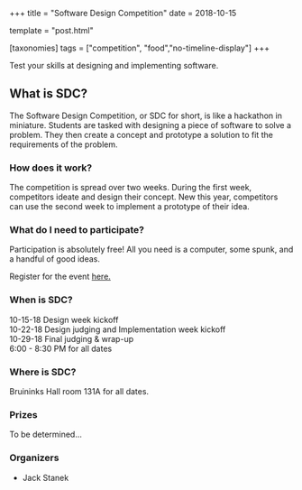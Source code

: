 +++
title = "Software Design Competition"
date = 2018-10-15

template = "post.html"

[taxonomies]
tags = ["competition", "food","no-timeline-display"]
+++

Test your skills at designing and implementing software.

<!-- more -->

## What is SDC?

The Software Design Competition, or SDC for short, is like a
hackathon in miniature. Students are tasked with designing a piece of
software to solve a problem. They then create a concept and prototype
a solution to fit the requirements of the problem.

### How does it work?

The competition is spread over two weeks. During the first week,
competitors ideate and design their concept. New this year,
competitors can use the second week to implement a prototype of their
idea.

### What do I need to participate?

Participation is absolutely free! All you need is a computer, some
spunk, and a handful of good ideas.

Register for the event [here.](https://z.umn.edu/SDC18)

### When is SDC?
10-15-18 Design week kickoff   
10-22-18 Design judging and Implementation week kickoff  
10-29-18 Final judging & wrap-up  
6:00 - 8:30 PM for all dates  

### Where is SDC?
Bruininks Hall room 131A for all dates.  


### Prizes

To be determined...

### Organizers

- Jack Stanek
